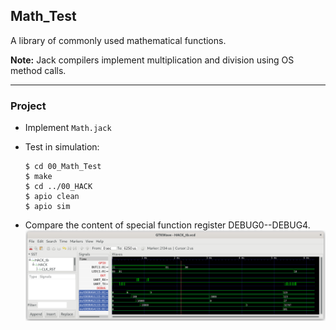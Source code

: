 ## Math_Test

A library of commonly used mathematical functions.

**Note:** Jack compilers implement multiplication and division using OS method calls.

***

### Project

* Implement `Math.jack`

* Test in simulation:
  
  ```
  $ cd 00_Math_Test
  $ make
  $ cd ../00_HACK
  $ apio clean
  $ apio sim
  ```

* Compare the content of special function register DEBUG0--DEBUG4.
  ![](math.png)
